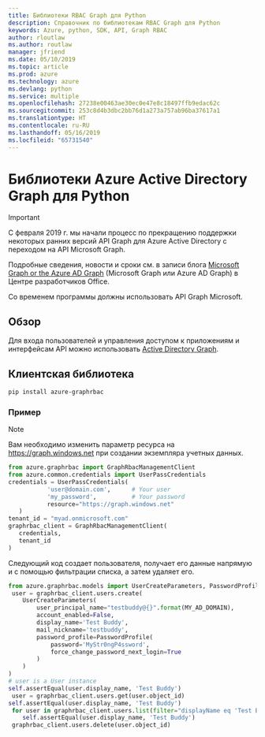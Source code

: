 ```yaml
---
title: Библиотеки RBAC Graph для Python
description: Справочник по библиотекам RBAC Graph для Python
keywords: Azure, python, SDK, API, Graph RBAC
author: rloutlaw
ms.author: routlaw
manager: jfriend
ms.date: 05/10/2019
ms.topic: article
ms.prod: azure
ms.technology: azure
ms.devlang: python
ms.service: multiple
ms.openlocfilehash: 27238e00463ae30ec0e47e8c18497ffb9edac62c
ms.sourcegitcommit: 253c8d4b3dbc2bb76d1a273a757ab96ba37617a1
ms.translationtype: HT
ms.contentlocale: ru-RU
ms.lasthandoff: 05/16/2019
ms.locfileid: "65731540"
---
```

# <a name="azure-active-directory-graph-libraries-for-python"></a>Библиотеки Azure Active Directory Graph для Python

> [!IMPORTANT]
>
> С февраля 2019 г. мы начали процесс по прекращению поддержки некоторых ранних версий API Graph для Azure Active Directory с переходом на API Microsoft Graph. 
>
> Подробные сведения, новости и сроки см. в записи блога [Microsoft Graph or the Azure AD Graph](https://dev.office.com/blogs/microsoft-graph-or-azure-ad-graph) (Microsoft Graph или Azure AD Graph) в Центре разработчиков Office.
>
> Со временем программы должны использовать API Graph Microsoft. 

## <a name="overview"></a>Обзор 

Для входа пользователей и управления доступом к приложениям и интерфейсам API можно использовать [Active Directory Graph](/azure/active-directory/develop/active-directory-graph-apis).   

## <a name="client-library"></a>Клиентская библиотека   

 ```bash    
pip install azure-graphrbac 
``` 

### <a name="example"></a>Пример 
> [!NOTE]   
> Вам необходимо изменить параметр ресурса на https://graph.windows.net при создании экземпляра учетных данных.    
 ```python  
from azure.graphrbac import GraphRbacManagementClient   
from azure.common.credentials import UserPassCredentials    
 credentials = UserPassCredentials( 
            'user@domain.com',      # Your user 
            'my_password',          # Your password 
            resource="https://graph.windows.net"    
    )   
 tenant_id = "myad.onmicrosoft.com" 
 graphrbac_client = GraphRbacManagementClient(  
    credentials,    
    tenant_id   
)   
``` 
Следующий код создает пользователя, получает его данные напрямую и с помощью фильтрации списка, а затем удаляет его.   
```python   
from azure.graphrbac.models import UserCreateParameters, PasswordProfile    
 user = graphrbac_client.users.create(  
    UserCreateParameters(   
        user_principal_name="testbuddy@{}".format(MY_AD_DOMAIN),    
        account_enabled=False,  
        display_name='Test Buddy',  
        mail_nickname='testbuddy',  
        password_profile=PasswordProfile(   
            password='MyStr0ngP4ssword',    
            force_change_password_next_login=True   
        )   
    )   
)   
# user is a User instance   
self.assertEqual(user.display_name, 'Test Buddy')   
 user = graphrbac_client.users.get(user.object_id)  
self.assertEqual(user.display_name, 'Test Buddy')   
 for user in graphrbac_client.users.list(filter="displayName eq 'Test Buddy'"): 
    self.assertEqual(user.display_name, 'Test Buddy')   
 graphrbac_client.users.delete(user.object_id)  
```